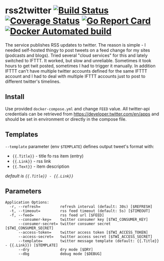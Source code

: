 # rss2twitter [![Build Status](https://travis-ci.org/umputun/rss2twitter.svg?branch=master)](https://travis-ci.org/umputun/rss2twitter) [![Coverage Status](https://coveralls.io/repos/github/umputun/rss2twitter/badge.svg?branch=master)](https://coveralls.io/github/umputun/rss2twitter?branch=master) [![Go Report Card](https://goreportcard.com/badge/github.com/umputun/rss2twitter)](https://goreportcard.com/report/github.com/umputun/rss2twitter) [![Docker Automated build](https://img.shields.io/docker/automated/jrottenberg/ffmpeg.svg)](https://hub.docker.com/r/umputun/rss2twitter/)

The service publishes RSS updates to twitter. The reason is simple - I needed self-hosted thingy to post tweets on a feed change for my sites (podcasts and blogs). Tried several "cloud services" for this and lately switched to IFTTT. It worked, but slow and unreliable. Sometimes it took hours to get twit posted, sometimes I had to trigger it manually. In addition IFTTT can't have multiple twitter accounts defined for the same IFTTT account and I had to deal with multiple IFTTT accounts just to post to different twitter's timelines.

## Install

Use provided `docker-compose.yml` and change `FEED` value. All twitter-api credentials can be retrieved from https://developer.twitter.com/en/apps and should be set in environment or directly in the compose file.

## Templates

`--template` parameter (env `$TEMPLATE`) defines output tweet's format with:

- `{{.Title}}` - title fo rss item (entry) 
- `{{.Link}}` - rss link
- `{{.Text}}` - item description

_default is `{{.Title}} - {{.Link}}`_
  
## Parameters

```
Application Options:
  -r, --refresh=         refresh interval (default: 30s) [$REFRESH]
  -t, --timeout=         rss feed timeout (default: 5s) [$TIMEOUT]
  -f, --feed=            rss feed url [$FEED]
      --consumer-key=    twitter consumer key [$TWI_CONSUMER_KEY]
      --consumer-secret= twitter consumer secret [$TWI_CONSUMER_SECRET]
      --access-token=    twitter access token [$TWI_ACCESS_TOKEN]
      --access-secret=   twitter access secret [$TWI_ACCESS_SECRET]
      --template=        twitter message template (default: {{.Title}} - {{.Link}}) [$TEMPLATE]
      --dry              dry mode [$DRY]
      --dbg              debug mode [$DEBUG]
```
